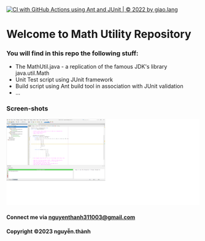 [![CI with GitHub Actions using Ant and JUnit | © 2022 by giao.lang](https://github.com/nguyenthanh311003/math-util-ant/actions/workflows/ci-with-ant.yml/badge.svg)](https://github.com/nguyenthanh311003/math-util-ant/actions/workflows/ci-with-ant.yml)


# Welcome to Math Utility Repository

### You will find in this repo the following stuff:

* The MathUtil.java - a replication of the famous JDK's library java.util.Math
* Unit Test script using JUnit framework
* Build script using Ant build tool in association with JUnit validation
* ...

### Screen-shots

![DDT source code with JUnit](https://github.com/nguyenthanh311003/math-util-ant/blob/main/screenshot/ddt-source-code-with-junit.png)

#### Connect me via nguyenthanh311003@gmail.com

#### Copyright &#169;2023 nguyễn.thành